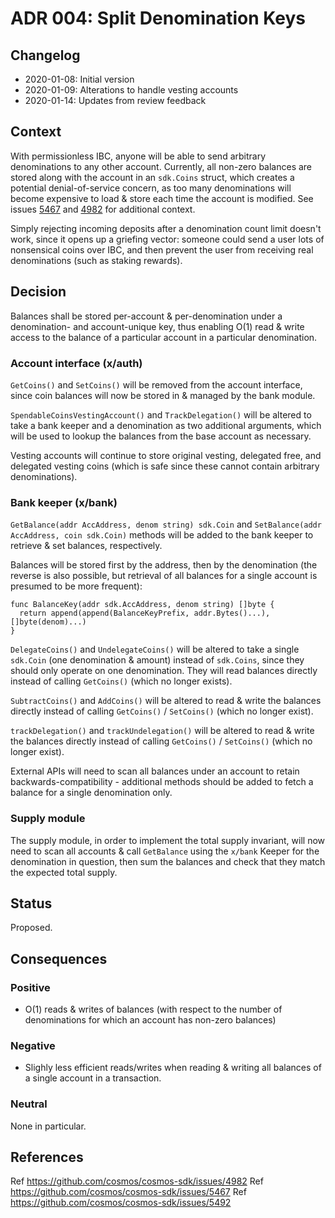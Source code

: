 # ADR 004: Split Denomination Keys

## Changelog

- 2020-01-08: Initial version
- 2020-01-09: Alterations to handle vesting accounts
- 2020-01-14: Updates from review feedback

## Context

With permissionless IBC, anyone will be able to send arbitrary denominations to any other account. Currently, all non-zero balances are stored along with the account in an `sdk.Coins` struct, which creates a potential denial-of-service concern, as too many denominations will become expensive to load & store each time the account is modified. See issues [5467](https://github.com/cosmos/cosmos-sdk/issues/5467) and [4982](https://github.com/cosmos/cosmos-sdk/issues/4982) for additional context.

Simply rejecting incoming deposits after a denomination count limit doesn't work, since it opens up a griefing vector: someone could send a user lots of nonsensical coins over IBC, and then prevent the user from receiving real denominations (such as staking rewards).

## Decision

Balances shall be stored per-account & per-denomination under a denomination- and account-unique key, thus enabling O(1) read & write access to the balance of a particular account in a particular denomination.

### Account interface (x/auth)

`GetCoins()` and `SetCoins()` will be removed from the account interface, since coin balances will now be stored in & managed by the bank module.

`SpendableCoinsVestingAccount()` and `TrackDelegation()` will be altered to take a bank keeper and a denomination as two additional arguments, which will be used to lookup the balances from the base account as necessary.

Vesting accounts will continue to store original vesting, delegated free, and delegated vesting coins (which is safe since these cannot contain arbitrary denominations).

### Bank keeper (x/bank)

`GetBalance(addr AccAddress, denom string) sdk.Coin` and `SetBalance(addr AccAddress, coin sdk.Coin)` methods will be added to the bank keeper to retrieve & set balances, respectively.

Balances will be stored first by the address, then by the denomination (the reverse is also possible, but retrieval of all balances for a single account is presumed to be more frequent):

```golang
func BalanceKey(addr sdk.AccAddress, denom string) []byte {
  return append(append(BalanceKeyPrefix, addr.Bytes()...), []byte(denom)...)
}
```

`DelegateCoins()` and `UndelegateCoins()` will be altered to take a single `sdk.Coin` (one denomination & amount) instead of `sdk.Coins`, since they should only operate on one denomination. They will read balances directly instead of calling `GetCoins()` (which no longer exists).

`SubtractCoins()` and `AddCoins()` will be altered to read & write the balances directly instead of calling `GetCoins()` / `SetCoins()` (which no longer exist).

`trackDelegation()` and `trackUndelegation()` will be altered to read & write the balances directly instead of calling `GetCoins()` / `SetCoins()` (which no longer exist).

External APIs will need to scan all balances under an account to retain backwards-compatibility - additional methods should be added to fetch a balance for a single denomination only.

### Supply module

The supply module, in order to implement the total supply invariant, will now need to scan all accounts & call `GetBalance` using the `x/bank` Keeper for the denomination in question, then sum the balances and check that they match the expected total supply.

## Status

Proposed.

## Consequences

### Positive

- O(1) reads & writes of balances (with respect to the number of denominations for which an account has non-zero balances)

### Negative

- Slighly less efficient reads/writes when reading & writing all balances of a single account in a transaction.

### Neutral

None in particular.

## References

Ref https://github.com/cosmos/cosmos-sdk/issues/4982
Ref https://github.com/cosmos/cosmos-sdk/issues/5467
Ref https://github.com/cosmos/cosmos-sdk/issues/5492
